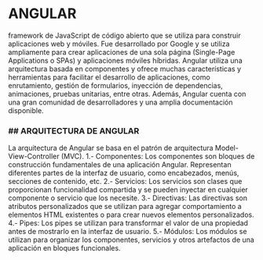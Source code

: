 # ANGULAR
framework de JavaScript de código abierto que se utiliza para construir aplicaciones web y móviles. Fue desarrollado por Google y se utiliza ampliamente para crear aplicaciones de una sola página (Single-Page Applications o SPAs) y aplicaciones móviles híbridas. Angular utiliza una arquitectura basada en componentes y ofrece muchas características y herramientas para facilitar el desarrollo de aplicaciones, como enrutamiento, gestión de formularios, inyección de dependencias, animaciones, pruebas unitarias, entre otras. Además, Angular cuenta con una gran comunidad de desarrolladores y una amplia documentación disponible.

### ## ARQUITECTURA DE ANGULAR
La arquitectura de Angular se basa en el patrón de arquitectura Model-View-Controller (MVC).
1.- Componentes: Los componentes son bloques de construcción fundamentales de una aplicación Angular. Representan diferentes partes de la interfaz de usuario, como encabezados, menús, secciones de contenido, etc.
2.- Servicios: Los servicios son clases que proporcionan funcionalidad compartida y se pueden inyectar en cualquier componente o servicio que los necesite.
3.- Directivas: Las directivas son atributos personalizados que se utilizan para agregar comportamiento a elementos HTML existentes o para crear nuevos elementos personalizados.
4.- Pipes: Los pipes se utilizan para transformar el valor de una propiedad antes de mostrarlo en la interfaz de usuario.
5.- Módulos: Los módulos se utilizan para organizar los componentes, servicios y otros artefactos de una aplicación en bloques funcionales.